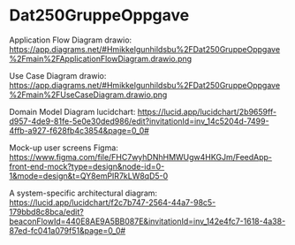 # Dat250GruppeOppgave

Application Flow Diagram drawio: https://app.diagrams.net/#Hmikkelgunhildsbu%2FDat250GruppeOppgave%2Fmain%2FApplicationFlowDiagram.drawio.png

Use Case Diagram drawio: 
https://app.diagrams.net/#Hmikkelgunhildsbu%2FDat250GruppeOppgave%2Fmain%2FUseCaseDiagram.drawio.png

Domain Model Diagram lucidchart: 
https://lucid.app/lucidchart/2b9659ff-d957-4de9-81fe-5e0e30ded986/edit?invitationId=inv_14c5204d-7499-4ffb-a927-f628fb4c3854&page=0_0#

Mock-up user screens Figma: 
https://www.figma.com/file/FHC7wyhDNhHMWUgw4HKGJm/FeedApp-front-end-mock?type=design&node-id=0-1&mode=design&t=QY8emPIR7kLW8qD5-0

A system-specific architectural diagram:
https://lucid.app/lucidchart/f2c7b747-2564-44a7-98c5-179bbd8c8bca/edit?beaconFlowId=440E8AE9A5BB087E&invitationId=inv_142e4fc7-1618-4a38-87ed-fc041a079f51&page=0_0#
